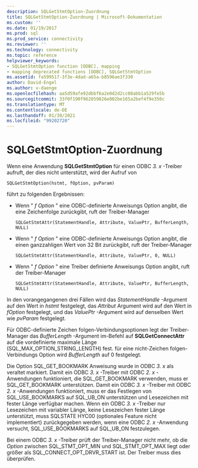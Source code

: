 ```yaml
---
description: SQLGetStmtOption-Zuordnung
title: SQLGetStmtOption-Zuordnung | Microsoft-Dokumentation
ms.custom: ''
ms.date: 01/19/2017
ms.prod: sql
ms.prod_service: connectivity
ms.reviewer: ''
ms.technology: connectivity
ms.topic: reference
helpviewer_keywords:
- SQLGetStmtOption function [ODBC], mapping
- mapping deprecated functions [ODBC], SQLGetStmtOption
ms.assetid: fa599517-3f3e-4dad-a65a-b8596ae3f330
author: David-Engel
ms.author: v-daenge
ms.openlocfilehash: aa5d59afe92dbbf6a2e0d2d2cc08abb1a529fe5b
ms.sourcegitcommit: 33f0f190f962059826e002be165a2bef4f9e350c
ms.translationtype: MT
ms.contentlocale: de-DE
ms.lasthandoff: 01/30/2021
ms.locfileid: "99202720"
---
```

# <a name="sqlgetstmtoption-mapping"></a>SQLGetStmtOption-Zuordnung
Wenn eine Anwendung **SQLGetStmtOption** für einen ODBC *3. x* -Treiber aufruft, der dies nicht unterstützt, wird der Aufruf von  
  
```  
SQLGetStmtOption(hstmt, fOption, pvParam)  
```  
  
 führt zu folgenden Ergebnissen:  
  
-   Wenn " *f Option* " eine ODBC-definierte Anweisungs Option angibt, die eine Zeichenfolge zurückgibt, ruft der Treiber-Manager  
  
    ```  
    SQLGetStmtAttr(StatementHandle, Attribute, ValuePtr, BufferLength, NULL)  
    ```  
  
-   Wenn " *f Option* " eine ODBC-definierte Anweisungs Option angibt, die einen ganzzahligen Wert von 32 Bit zurückgibt, ruft der Treiber-Manager  
  
    ```  
    SQLGetStmtAttr(StatementHandle, Attribute, ValuePtr, 0, NULL)  
    ```  
  
-   Wenn " *f Option* " eine Treiber definierte Anweisungs Option angibt, ruft der Treiber-Manager  
  
    ```  
    SQLGetStmtAttr(StatementHandle, Attribute, ValuePtr, BufferLength, NULL)  
    ```  
  
 In den vorangegangenen drei Fällen wird das *StatementHandle* -Argument auf den Wert in *hstmt* festgelegt, das *Attribut* Argument wird auf den Wert in *fOption* festgelegt, und das *ValuePtr* -Argument wird auf denselben Wert wie *pvParam* festgelegt.  
  
 Für ODBC-definierte Zeichen folgen-Verbindungsoptionen legt der Treiber-Manager das *BufferLength* -Argument im-Befehl auf **SQLGetConnectAttr** auf die vordefinierte maximale Länge (SQL_MAX_OPTION_STRING_LENGTH) fest. für eine nicht-Zeichen folgen-Verbindungs Option wird *BufferLength* auf 0 festgelegt.  
  
 Die Option SQL_GET_BOOKMARK Anweisung wurde in ODBC *3. x* als veraltet markiert. Damit ein ODBC *3. x* -Treiber mit ODBC *2. x* -Anwendungen funktioniert, die SQL_GET_BOOKMARK verwenden, muss er SQL_GET_BOOKMARK unterstützen. Damit ein ODBC *3. x* -Treiber mit ODBC *2. x* -Anwendungen funktioniert, muss er das Festlegen von SQL_USE_BOOKMARKS auf SQL_UB_ON unterstützen und Lesezeichen mit fester Länge verfügbar machen. Wenn ein ODBC *3. x* -Treiber nur Lesezeichen mit variabler Länge, keine Lesezeichen fester Länge unterstützt, muss SQLSTATE HYC00 (optionales Feature nicht implementiert) zurückgegeben werden, wenn eine ODBC *2. x* -Anwendung versucht, SQL_USE_BOOKMARKS auf SQL_UB_ON festzulegen.  
  
 Bei einem ODBC *3. x* -Treiber prüft der Treiber-Manager nicht mehr, ob die *Option* zwischen SQL_STMT_OPT_MIN und SQL_STMT_OPT_MAX liegt oder größer als SQL_CONNECT_OPT_DRVR_START ist. Der Treiber muss dies überprüfen.
